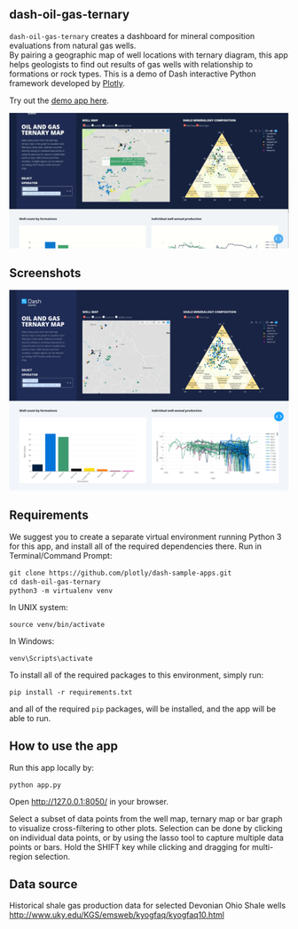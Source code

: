 ## dash-oil-gas-ternary

`dash-oil-gas-ternary` creates a dashboard for mineral composition evaluations from natural gas wells.  
By pairing a geographic map of well locations with ternary diagram, this app helps geologists to find out results of gas wells with relationship to formations or rock types.
This is a demo of Dash interactive Python framework developed by [Plotly](https//plot.ly/).

Try out the [demo app here](https://dash-gallery.plotly.host/dash-oil-gas-ternary/).

![Animated](assets/Screencast.gif)

## Screenshots
![initial](assets/Screenshot.png)

## Requirements
We suggest you to create a separate virtual environment running Python 3 for this app, and install all of the required dependencies there. Run in Terminal/Command Prompt:

```
git clone https://github.com/plotly/dash-sample-apps.git
cd dash-oil-gas-ternary
python3 -m virtualenv venv
```
In UNIX system: 

```
source venv/bin/activate
```
In Windows: 

```
venv\Scripts\activate
```

To install all of the required packages to this environment, simply run:

```
pip install -r requirements.txt
```

and all of the required `pip` packages, will be installed, and the app will be able to run.

## How to use the app
Run this app locally by:
```
python app.py
```
Open http://127.0.0.1:8050/ in your browser.

Select a subset of data points from the well map, ternary map or bar graph to visualize cross-filtering to other plots.
Selection can be done by clicking on individual data points, or by using the lasso tool to capture multiple data points or bars. Hold the SHIFT
key while clicking and dragging for multi-region selection.

## Data source
Historical shale gas production data for selected Devonian Ohio Shale wells http://www.uky.edu/KGS/emsweb/kyogfaq/kyogfaq10.html
